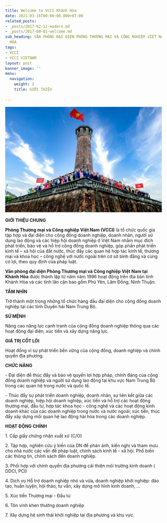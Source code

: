 ```yaml
---
title: Welcome to VCCI Khánh Hòa
date: 2021-03-16T00:00:00.000+07:00
related_posts:
- _posts/2017-02-12-modern.md
- _posts/2017-08-01-welcome.md
sub_heading: VĂN PHÒNG ĐẠI DIỆN PHÒNG THƯƠNG MẠI VÀ CÔNG NGHIỆP VIỆT NAM TẠI KHÁNH
  HÒA
tags:
- VCCI
- VCCI VIETNAM
layout: post
banner_image: ''
menu:
  navigation:
    weight: 2
    title: GIỚI THIỆU

---
```

![](/uploads/2021/03/16/con-thuyen-vcci.jpg)

**GIỚI THIỆU CHUNG**

**Phòng Thương mại và Công nghiệp Việt Nam (VCCI)** là tổ chức quốc gia tập hợp và đại diện cho cộng đồng doanh nghiệp, doanh nhân, người sử dụng lao động và các hiệp hội doanh nghiệp ở Việt Nam nhằm mục đích phát triển, bảo vệ và hỗ trợ cộng đồng doanh nghiệp, góp phần phát triển kinh tế – xã hội của đất nước, thúc đẩy các quan hệ hợp tác kinh tế, thương mại và khoa học – công nghệ với nước ngoài trên cơ sở bình đẳng và cùng có lợi, theo quy định của pháp luật.

**Văn phòng đại diện Phòng Thương mại và Công nghiệp Việt Nam tại Khánh Hòa** được thành lập từ năm năm 1996 hoạt động trên địa bàn tỉnh Khánh Hòa và các tỉnh lân cận bao gồm Phú Yên, Lâm Đồng, Ninh Thuận.

**TẦM NHÌN**

Trở thành một trong những tổ chức hàng đầu đại diện cho cộng đồng doanh nghiệp tại các tỉnh Duyên hải Nam Trung Bộ.

**SỨ MỆNH**

Nâng cao năng lực cạnh tranh của cộng đồng doanh nghiệp thông qua các hoạt động đại diện, xúc tiến và xây dựng năng lực.

**GIÁ TRỊ CỐT LÕI**

Hoạt đồng vì sự phát triển bền vững của cộng đồng, doanh nghiệp và chính quyền địa phương.

**CHỨC NĂNG**

\- Đại diện để thúc đẩy và bảo vệ quyền lợi hợp pháp, chính đáng của cộng đồng doanh nghiệp và người sử dụng lao động tại khu vực Nam Trung Bộ trong các quan hệ trong nước và quốc tế.

\- Thúc đẩy sự phát triển doanh nghiệp, doanh nhân, sự liên kết giữa các doanh nghiệp, hiệp hội doanh nghiệp, xúc tiến và hỗ trợ các hoạt động thương mại, đầu tư, hợp tác khoa học - công nghệ và các hoạt động kinh doanh khác của các doanh nghiệp trong nước và nước ngoài; xúc tiến, thúc đẩy xây dựng mối quan hệ lao động hài hòa trong các doanh nghiệp.

**HOẠT ĐỘNG CHÍNH**

1\. Cấp giấy chứng nhận xuất xứ (C/O)

2\. Tập hợp, nghiên cứu ý kiến của DN để phản ánh, kiến nghị và tham mưu cho nhà nước các vấn đề pháp luật, chính sách kinh tế - xã hội. Phổ biến các thông tin, chính sách đến doanh nghiệp.

3\. Phối hợp với chính quyền địa phương cải thiện môi trường kinh doanh ( DDCI, PCI)

4\. Dịch vụ Hỗ trợ doanh nghiệp nhỏ và vừa, doanh nghiệp khởi nghiệp: đào tạo, huấn luyện, hội thảo, tư vấn, xây dựng mô hình kinh doanh, …

5\. Xúc tiến Thương mại - Đầu tư

6\. Tôn vinh khen thưởng doanh nghiệp

7\. Xây dựng hệ sinh thái khởi nghiệp tại địa phương và khu vực.